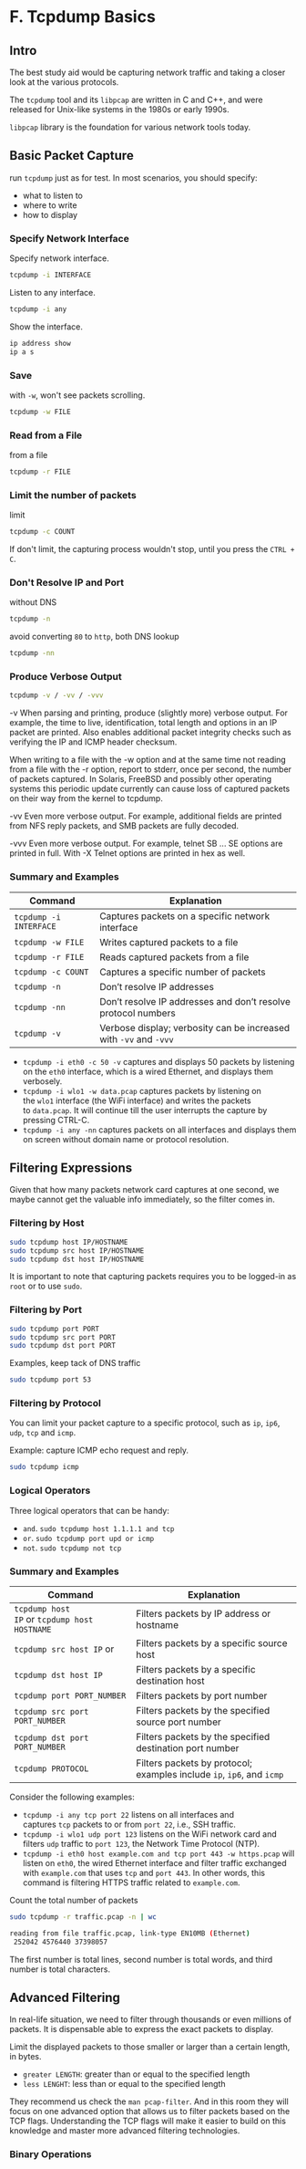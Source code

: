 # F. Tcpdump Basics
## Intro

The best study aid would be capturing network traffic and taking a closer look at the various protocols. 

The `tcpdump` tool and its `libpcap` are written in C and C++, and were released for Unix-like systems in the 1980s or early 1990s.

`libpcap` library is the foundation for various network tools today.

## Basic Packet Capture

run `tcpdump` just as for test.
In most scenarios, you should specify:
- what to listen to 
- where to write
- how to display

### Specify Network Interface

Specify network interface.
```sh
tcpdump -i INTERFACE
```

Listen to any interface.
```sh
tcpdump -i any
```

Show the interface.
```sh
ip address show
ip a s
```

### Save

with `-w`, won't see packets scrolling.
```sh
tcpdump -w FILE
```

### Read from a File

from a file
```sh
tcpdump -r FILE
```

### Limit the number of packets

limit
```sh
tcpdump -c COUNT
```

If don't limit, the capturing process wouldn't stop, until you press the `CTRL + C`.

### Don't Resolve IP and Port

without DNS
```sh
tcpdump -n
```

avoid converting `80` to `http`, both DNS lookup
```sh
tcpdump -nn
```

### Produce Verbose Output

```sh
tcpdump -v / -vv / -vvv
```

 -v     When parsing and printing, produce (slightly more) verbose output.  For example,  the  time  to live, identification, total length and options in an IP packet are printed.  Also enables additional packet integrity checks such as verifying the IP and ICMP header checksum.

  When writing to a file with the -w option and at the same time not reading from a file with the
  -r  option,  report  to  stderr,  once  per second, the number of packets captured. In Solaris,
  FreeBSD and possibly other operating systems this periodic update currently can cause  loss  of
  captured packets on their way from the kernel to tcpdump.

-vv    Even  more  verbose output.  For example, additional fields are printed from NFS reply packets,
	  and SMB packets are fully decoded.

-vvv   Even more verbose output.  For example, telnet SB ... SE options are printed in full.  With  -X
	  Telnet options are printed in hex as well.

### Summary and Examples

|Command|Explanation|
|---|---|
|`tcpdump -i INTERFACE`|Captures packets on a specific network interface|
|`tcpdump -w FILE`|Writes captured packets to a file|
|`tcpdump -r FILE`|Reads captured packets from a file|
|`tcpdump -c COUNT`|Captures a specific number of packets|
|`tcpdump -n`|Don’t resolve IP addresses|
|`tcpdump -nn`|Don’t resolve IP addresses and don’t resolve protocol numbers|
|`tcpdump -v`|Verbose display; verbosity can be increased with `-vv` and `-vvv`|
- `tcpdump -i eth0 -c 50 -v` captures and displays 50 packets by listening on the `eth0` interface, which is a wired Ethernet, and displays them verbosely.
- `tcpdump -i wlo1 -w data.pcap` captures packets by listening on the `wlo1` interface (the WiFi interface) and writes the packets to `data.pcap`. It will continue till the user interrupts the capture by pressing CTRL-C.
- `tcpdump -i any -nn` captures packets on all interfaces and displays them on screen without domain name or protocol resolution.

## Filtering Expressions

Given that how many packets network card captures at one second, we maybe cannot get the valuable info immediately, so the filter comes in.

### Filtering by Host

```sh
sudo tcpdump host IP/HOSTNAME
sudo tcpdump src host IP/HOSTNAME
sudo tcpdump dst host IP/HOSTNAME
```

It is important to note that capturing packets requires you to be logged-in as `root` or to use `sudo`.

### Filtering by Port

```sh
sudo tcpdump port PORT
sudo tcpdump src port PORT
sudo tcpdump dst port PORT
```

Examples, keep tack of DNS traffic
```sh
sudo tcpdump port 53
```

### Filtering by Protocol

You can limit your packet capture to a specific protocol, such as `ip`, `ip6`, `udp`, `tcp` and `icmp`.

Example: capture ICMP echo request and reply.
```sh
sudo tcpdump icmp
```

### Logical Operators

Three logical operators that can be handy:
- `and`. `sudo tcpdump host 1.1.1.1 and tcp`
- `or`. `sudo tcpdump port upd or icmp`
- `not`. `sudo tcpdump not tcp`

### Summary and Examples

| Command                                      | Explanation                                                           |
| -------------------------------------------- | --------------------------------------------------------------------- |
| `tcpdump host IP` or `tcpdump host HOSTNAME` | Filters packets by IP address or hostname                             |
| `tcpdump src host IP` or                     | Filters packets by a specific source host                             |
| `tcpdump dst host IP`                        | Filters packets by a specific destination host                        |
| `tcpdump port PORT_NUMBER`                   | Filters packets by port number                                        |
| `tcpdump src port PORT_NUMBER`               | Filters packets by the specified source port number                   |
| `tcpdump dst port PORT_NUMBER`               | Filters packets by the specified destination port number              |
| `tcpdump PROTOCOL`                           | Filters packets by protocol; examples include `ip`, `ip6`, and `icmp` |

Consider the following examples:

- `tcpdump -i any tcp port 22` listens on all interfaces and captures `tcp` packets to or from `port 22`, i.e., SSH traffic.
- `tcpdump -i wlo1 udp port 123` listens on the WiFi network card and filters `udp` traffic to `port 123`, the Network Time Protocol (NTP).
- `tcpdump -i eth0 host example.com and tcp port 443 -w https.pcap` will listen on `eth0`, the wired Ethernet interface and filter traffic exchanged with `example.com` that uses `tcp` and `port 443`. In other words, this command is filtering HTTPS traffic related to `example.com`.

Count the total number of packets
```sh
sudo tcpdump -r traffic.pcap -n | wc

reading from file traffic.pcap, link-type EN10MB (Ethernet)
 252042 4576440 37398057
```

The first number is total lines, second number is total words, and third number is total characters.

## Advanced Filtering

In real-life situation, we need to filter through thousands or even millions of packets. It is dispensable able to express the exact packets to display.

Limit the displayed packets to those smaller or larger than a certain length, in bytes.

- `greater LENGTH`: greater than or equal to the specified length
- `less LENGHT`: less than or equal to the specified length

They recommend us check the `man pcap-filter`.
And in this room they will focus on one advanced option that allows us to filter packets based on the TCP flags. 
Understanding the TCP flags will make it easier to build on this knowledge and master more advanced filtering technologies.

### Binary Operations

